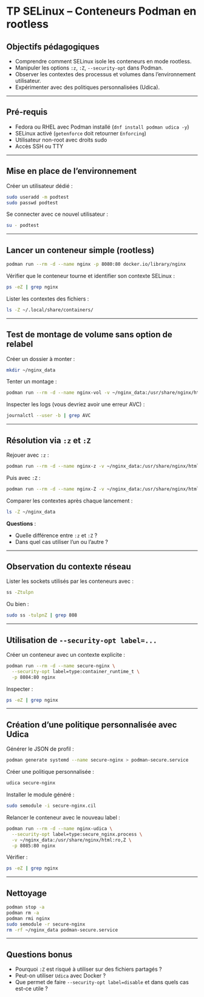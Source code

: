 # TP SELinux – Conteneurs Podman en rootless

## Objectifs pédagogiques

* Comprendre comment SELinux isole les conteneurs en mode rootless.
* Manipuler les options `:z`, `:Z`, `--security-opt` dans Podman.
* Observer les contextes des processus et volumes dans l’environnement utilisateur.
* Expérimenter avec des politiques personnalisées (Udica).

---

## Pré-requis

* Fedora ou RHEL avec Podman installé (`dnf install podman udica -y`)
* SELinux activé (`getenforce` doit retourner `Enforcing`)
* Utilisateur non-root avec droits sudo
* Accès SSH ou TTY

---

## Mise en place de l’environnement

Créer un utilisateur dédié :

```bash
sudo useradd -m podtest
sudo passwd podtest
```

Se connecter avec ce nouvel utilisateur :

```bash
su - podtest
```

---

## Lancer un conteneur simple (rootless)

```bash
podman run --rm -d --name nginx -p 8080:80 docker.io/library/nginx
```

Vérifier que le conteneur tourne et identifier son contexte SELinux :

```bash
ps -eZ | grep nginx
```

Lister les contextes des fichiers :

```bash
ls -Z ~/.local/share/containers/
```

---

## Test de montage de volume sans option de relabel

Créer un dossier à monter :

```bash
mkdir ~/nginx_data
```

Tenter un montage :

```bash
podman run --rm -d --name nginx-vol -v ~/nginx_data:/usr/share/nginx/html:ro -p 8081:80 nginx
```

Inspecter les logs (vous devriez avoir une erreur AVC) :

```bash
journalctl --user -b | grep AVC
```

---

## Résolution via `:z` et `:Z`

Rejouer avec `:z` :

```bash
podman run --rm -d --name nginx-z -v ~/nginx_data:/usr/share/nginx/html:ro,z -p 8082:80 nginx
```

Puis avec `:Z` :

```bash
podman run --rm -d --name nginx-Z -v ~/nginx_data:/usr/share/nginx/html:ro,Z -p 8083:80 nginx
```

Comparer les contextes après chaque lancement :

```bash
ls -Z ~/nginx_data
```

**Questions** :

* Quelle différence entre `:z` et `:Z` ?
* Dans quel cas utiliser l’un ou l’autre ?

---

## Observation du contexte réseau

Lister les sockets utilisés par les conteneurs avec :

```bash
ss -Ztulpn
```

Ou bien :

```bash
sudo ss -tulpnZ | grep 808
```

---

## Utilisation de `--security-opt label=...`

Créer un conteneur avec un contexte explicite :

```bash
podman run --rm -d --name secure-nginx \
  --security-opt label=type:container_runtime_t \
  -p 8084:80 nginx
```

Inspecter :

```bash
ps -eZ | grep nginx
```

---

## Création d’une politique personnalisée avec Udica

Générer le JSON de profil :

```bash
podman generate systemd --name secure-nginx > podman-secure.service
```

Créer une politique personnalisée :

```bash
udica secure-nginx
```

Installer le module généré :

```bash
sudo semodule -i secure-nginx.cil
```

Relancer le conteneur avec le nouveau label :

```bash
podman run --rm -d --name nginx-udica \
  --security-opt label=type:secure_nginx.process \
  -v ~/nginx_data:/usr/share/nginx/html:ro,Z \
  -p 8085:80 nginx
```

Vérifier :

```bash
ps -eZ | grep nginx
```

---

## Nettoyage

```bash
podman stop -a
podman rm -a
podman rmi nginx
sudo semodule -r secure-nginx
rm -rf ~/nginx_data podman-secure.service
```

---

## Questions bonus

* Pourquoi `:Z` est risqué à utiliser sur des fichiers partagés ?
* Peut-on utiliser `Udica` avec Docker ?
* Que permet de faire `--security-opt label=disable` et dans quels cas est-ce utile ?

